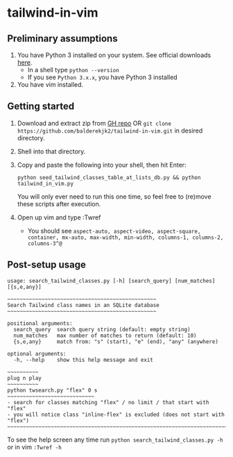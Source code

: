 # tailwind-in-vim

## Preliminary assumptions

1. You have Python 3 installed on your system. See official downloads [here](https://www.python.org/downloads/).
   - In a shell type `python --version`
   - If you see `Python 3.x.x`, you have Python 3 installed
2. You have vim installed.

## Getting started

1. Download and extract zip from [GH repo](https://github.com/balderekjk2/tailwind-in-vim) OR `git clone https://github.com/balderekjk2/tailwind-in-vim.git` in desired directory.
2. Shell into that directory.
3. Copy and paste the following into your shell, then hit Enter:
   
   ```console
   python seed_tailwind_classes_table_at_lists_db.py && python tailwind_in_vim.py
   ```

   You will only ever need to run this one time, so feel free to (re)move these scripts after execution.
4. Open up vim and type :Twref
   - You should see `aspect-auto, aspect-video, aspect-square, container, mx-auto, max-width, min-width, columns-1, columns-2, columns-3^@`

## Post-setup usage

```console
usage: search_tailwind_classes.py [-h] [search_query] [num_matches] [{s,e,any}]

~~~~~~~~~~~~~~~~~~~~~~~~~~~~~~~~~~~~~~~~~~~~~~~~
Search Tailwind class names in an SQLite database
~~~~~~~~~~~~~~~~~~~~~~~~~~~~~~~~~~~~~~~~~~~~~~~~

positional arguments:
  search_query  search query string (default: empty string)
  num_matches   max number of matches to return (default: 10)
  {s,e,any}     match from: "s" (start), "e" (end), "any" (anywhere)

optional arguments:
  -h, --help    show this help message and exit

~~~~~~~~~~
plug n play
~~~~~~~~~~
python twsearch.py "flex" 0 s
~~~~~~~~~~~~~~~~~~~~~~~~~~~~
- search for classes matching "flex" / no limit / that start with "flex"
- you will notice class "inline-flex" is excluded (does not start with "flex")
~~~~~~~~~~~~~~~~~~~~~~~~~~~~~~~~~~~~~~~~~~~~~~~~~~~~~~~~~~~~~~~~~~~~~~~~~~~~~
```

To see the help screen any time run `python search_tailwind_classes.py -h` or in vim `:Twref -h`
